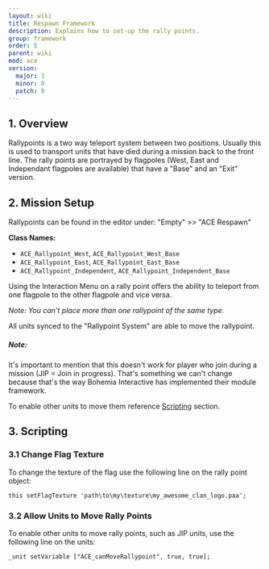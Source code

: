 ```yaml
---
layout: wiki
title: Respawn Framework
description: Explains how to set-up the rally points.
group: framework
order: 5
parent: wiki
mod: ace
version:
  major: 3
  minor: 0
  patch: 0
---
```


## 1. Overview

Rallypoints is a two way teleport system between two positions. Usually this is used to transport units that have died during a mission back to the front line. The rally points are portrayed by flagpoles (West, East and Independant flagpoles are available) that have a "Base" and an "Exit" version.


## 2. Mission Setup

Rallypoints can be found in the editor under: "Empty" >> "ACE Respawn"

**Class Names:**

- `ACE_Rallypoint_West`, `ACE_Rallypoint_West_Base`
- `ACE_Rallypoint_East`, `ACE_Rallypoint_East_Base`
- `ACE_Rallypoint_Independent`, `ACE_Rallypoint_Independent_Base`

Using the Interaction Menu on a rally point offers the ability to teleport from one flagpole to the other flagpole and vice versa.

*Note: You can't place more than one rallypoint of the same type.*

All units synced to the "Rallypoint System" are able to move the rallypoint.

<div class="panel callout">
    <h5>Note:</h5>
    <p>It's important to mention that this doesn't work for player who join during a mission (JIP = Join in progress). That's something we can't change because that's the way Bohemia Interactive has implemented their module framework.</p>
</div>

To enable other units to move them reference [Scripting](#allow-units-to-move-rally-points) section.


## 3. Scripting

### 3.1 Change Flag Texture

To change the texture of the flag use the following line on the rally point object:

```sqf
this setFlagTexture 'path\to\my\texture\my_awesome_clan_logo.paa';
```

### 3.2 Allow Units to Move Rally Points

To enable other units to move rally points, such as JIP units, use the following line on the units:

```sqf
_unit setVariable ["ACE_canMoveRallypoint", true, true];
```
